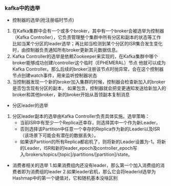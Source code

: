 ### kafka中的选举
- 控制器的选举(抢注册临时节点)
1. 在Kafka集群中会有一个或多个broker，其中有一个broker会被选举为控制器（Kafka Controller），它负责管理整个集群中所有分区和副本的状态等工作
比如当某个分区的leader选举；再比如当检测到某个分区的ISR集合发生变化时，由控制器负责通知所有broker更新其元数据信息。
2. Kafka Controller的选举是依赖Zookeeper来实现的，在Kafka集群中哪个broker能够成功创建/controller这个临时（EPHEMERAL）节点
他就可以成为Kafka Controller。那么后续的broker注册该节点时抛异常，会在这个控制器节点创建watch事件，用来监听控制器状态  
3. 当控制器发现一个新的broker加入集群的时候，控制器会检查新加入的broker是否包含现有分区的副本，
如果包含，控制器就会把变更通知发送给新加入的broker和其他broker，新的broker开始从首领副本复制消息

- 分区leader的选举
1. 分区leader副本的选举由Kafka Controller负责具体实施。选举策略：
   - 当前ISR中有至少一个Replica还幸存，则选择其中一个作为新Leader，
   - 否则选择该Partition中任意一个幸存的Replica作为新的Leader以及ISR（该场景下可能会有潜在的数据丢失）。
   - 如果该Partition的所有Replica都宕机了，则将新的Leader设置为-1。将新的Leader，ISR和新的leader_epoch及controller_epoch写入/brokers/topics/[topic]/partitions/[partition]/state。 


- 消费者相关的选举
1.如果消费组内还没有leader，那么第一个加入消费组的消费者即为消费组的leader
2.如果leader宕机，那么它会将leaderId选举为Hashmap中的第一个键值对，它和随机基本没啥区别